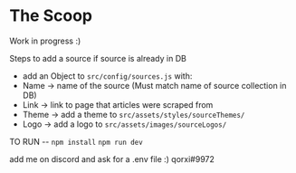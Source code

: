 # The Scoop

Work in progress :)


Steps to add a source if source is already in DB
- add an Object to `src/config/sources.js` with:
- Name -> name of the source (Must match name of source collection in DB)
- Link -> link to page that articles were scraped from
- Theme -> add a theme to `src/assets/styles/sourceThemes/`
- Logo -> add a logo to `src/assets/images/sourceLogos/`

TO RUN --
`npm install`
`npm run dev`

add me on discord and ask for a .env file :)
qorxi#9972
